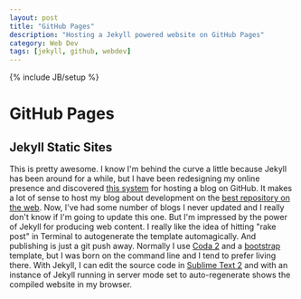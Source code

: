 ```yaml
---
layout: post
title: "GitHub Pages"
description: "Hosting a Jekyll powered website on GitHub Pages"
category: Web Dev
tags: [jekyll, github, webdev]
---
```

{% include JB/setup %}

GitHub Pages
============
Jekyll Static Sites
-------------------

This is pretty awesome. I know I'm behind the curve a little because Jekyll has been around for a while, but I have been redesigning my online presence and discovered <a href="http://pages.github.com/">this system</a> for hosting a blog on GitHub. It makes a lot of sense to host my blog about development on the <a href="http://stackoverflow.com/questions/78991/why-is-github-more-popular-than-gitorious">best repository on the web</a>. Now, I've had some number of blogs I never updated and I really don't know if I'm going to update this one. But I'm impressed by the power of Jekyll for producing web content. I really like the idea of hitting "rake post" in Terminal to autogenerate the template automagically. And publishing is just a git push away. Normally I use <a href="http://panic.com/coda/">Coda 2</a> and a <a href="http://twitter.github.com/bootstrap/getting-started.html">bootstrap</a> template, but I was born on the command line and I tend to prefer living there. With Jekyll, I can edit the source code in <a href="http://www.sublimetext.com/">Sublime Text 2</a> and with an instance of Jekyll running in server mode set to auto-regenerate shows the compiled website in my browser.
